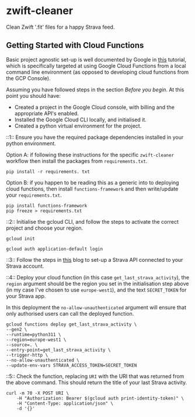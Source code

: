 
# zwift-cleaner
Clean Zwift '.fit' files for a happy Strava feed.

## Getting Started with Cloud Functions
Basic project agnostic set-up is well documented by Google in [this](https://cloud.google.com/functions/docs/tutorials/http) tutorial, which is specifically targeted at using Google Cloud Functions from a local command line environment (as opposed to developing cloud functions from the GCP Console).

Assuming you have followed steps in the section *Before you begin*. At this point you should have:
* Created a project in the Google Cloud console, with billing  and the appropriate API's enabled.
* Installed the Google Cloud CLI locally, and initialised it.
* Created a python virtual environment for the project.

::1:: Ensure you have the required package dependencies installed in your python environment.

Option A: if following these instructions for the specific `zwift-cleaner` workflow then install the packages from `requirements.txt`.

```
pip install -r requirements. txt
```

Option B: if you happen to be reading this as a generic into to deploying cloud functions, then install `functions-framework` and then write/update your `requirements.txt`.

```
pip install functions-framework
pip freeze > requirements.txt
```

::2:: Initialise the gcloud CLI, and follow the steps to activate the correct project and choose your region.

```
gcloud init
```

```
gcloud auth application-default login
```

::3:: Follow the steps in [this](https://jessicasalbert.medium.com/holding-your-hand-through-stravas-api-e642d15695f2) blog to set-up a Strava API connected to your Strava account.

::4:: Deploy your cloud function (in this case `get_last_strava_activity`), the `region` argument should be the region you set in the initialisation step above (in my case I've chosen to use `europe-west1`), and the text `SECRET_TOKEN` for your Strava app.

In this deployment the `no-allow-unauthenticated` argument will ensure that only authorised users can call the deployed function.

```
gcloud functions deploy get_last_strava_activity \
--gen2 \
--runtime=python311 \
--region=europe-west1 \
--source=. \
--entry-point=get_last_strava_activity \
--trigger-http \
--no-allow-unauthenticated \
--update-env-vars STRAVA_ACCESS_TOKEN=SECRET_TOKEN
```

::5:: Check the function, replacing `URI` with the URI that was returned from the above command. This should return the title of your last Strava activity.

```
curl -m 70 -X POST URI \
    -H "Authorization: Bearer $(gcloud auth print-identity-token)" \
    -H "Content-Type: application/json" \
    -d '{}'
```

